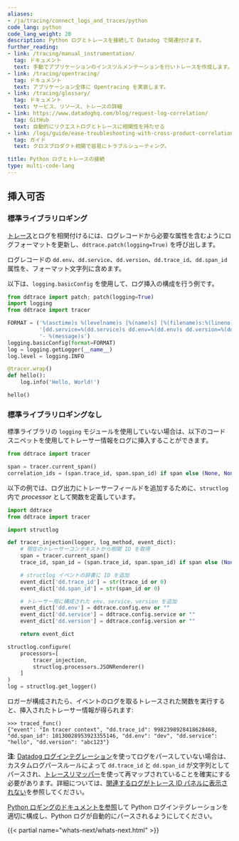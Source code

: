 ```yaml
---
aliases:
- /ja/tracing/connect_logs_and_traces/python
code_lang: python
code_lang_weight: 20
description: Python ログとトレースを接続して Datadog で関連付けます。
further_reading:
- link: /tracing/manual_instrumentation/
  tag: ドキュメント
  text: 手動でアプリケーションのインスツルメンテーションを行いトレースを作成します。
- link: /tracing/opentracing/
  tag: ドキュメント
  text: アプリケーション全体に Opentracing を実装します。
- link: /tracing/glossary/
  tag: ドキュメント
  text: サービス、リソース、トレースの詳細
- link: https://www.datadoghq.com/blog/request-log-correlation/
  tag: GitHub
  text: 自動的にリクエストログとトレースに相関性を持たせる
- link: /logs/guide/ease-troubleshooting-with-cross-product-correlation/
  tag: ガイド
  text: クロスプロダクト相関で容易にトラブルシューティング。

title: Python ログとトレースの接続
type: multi-code-lang
---
```


## 挿入可否

### 標準ライブラリロギング

[トレース][1]とログを相関付けるには、ログレコードから必要な属性を含むようにログフォーマットを更新し、`ddtrace.patch(logging=True)` を呼び出します。

ログレコードの ``dd.env``、``dd.service``、``dd.version``、``dd.trace_id``、``dd.span_id`` 属性を、フォーマット文字列に含めます。

以下は、`logging.basicConfig` を使用して、ログ挿入の構成を行う例です。

``` python
from ddtrace import patch; patch(logging=True)
import logging
from ddtrace import tracer

FORMAT = ('%(asctime)s %(levelname)s [%(name)s] [%(filename)s:%(lineno)d] '
          '[dd.service=%(dd.service)s dd.env=%(dd.env)s dd.version=%(dd.version)s dd.trace_id=%(dd.trace_id)s dd.span_id=%(dd.span_id)s] '
          '- %(message)s')
logging.basicConfig(format=FORMAT)
log = logging.getLogger(__name__)
log.level = logging.INFO

@tracer.wrap()
def hello():
    log.info('Hello, World!')

hello()
```

### 標準ライブラリロギングなし

標準ライブラリの `logging` モジュールを使用していない場合は、以下のコードスニペットを使用してトレーサー情報をログに挿入することができます。

```python
from ddtrace import tracer

span = tracer.current_span()
correlation_ids = (span.trace_id, span.span_id) if span else (None, None)
```
以下の例では、ログ出力にトレーサーフィールドを追加するために、`structlog` 内で *processor* として関数を定義しています。

``` python
import ddtrace
from ddtrace import tracer

import structlog

def tracer_injection(logger, log_method, event_dict):
    # 現在のトレーサーコンテキストから相関 ID を取得
    span = tracer.current_span()
    trace_id, span_id = (span.trace_id, span.span_id) if span else (None, None)

    # structlog イベントの辞書に ID を追加
    event_dict['dd.trace_id'] = str(trace_id or 0)
    event_dict['dd.span_id'] = str(span_id or 0)

    # トレーサー用に構成された env、service、version を追加
    event_dict['dd.env'] = ddtrace.config.env or ""
    event_dict['dd.service'] = ddtrace.config.service or ""
    event_dict['dd.version'] = ddtrace.config.version or ""

    return event_dict

structlog.configure(
    processors=[
        tracer_injection,
        structlog.processors.JSONRenderer()
    ]
)
log = structlog.get_logger()
```

ロガーが構成されたら、イベントのログを取るトレースされた関数を実行すると、挿入されたトレーサー情報が得られます:

```text
>>> traced_func()
{"event": "In tracer context", "dd.trace_id": 9982398928418628468, "dd.span_id": 10130028953923355146, "dd.env": "dev", "dd.service": "hello", "dd.version": "abc123"}
```

**注**: [Datadog ログインテグレーション][2]を使ってログをパースしていない場合は、カスタムログパースルールによって `dd.trace_id` と `dd.span_id` が文字列としてパースされ、[トレースリマッパー][3]を使って再マップされていることを確実にする必要があります。詳細については、[関連するログがトレース ID パネルに表示されない][4]を参照してください。

[Python ロギングのドキュメントを参照][2]して Python ログインテグレーションを適切に構成し、Python ログが自動的にパースされるようにしてください。



{{< partial name="whats-next/whats-next.html" >}}

[1]: /ja/tracing/glossary/#trace
[2]: /ja/logs/log_collection/python/#configure-the-datadog-agent
[3]: /ja/logs/log_configuration/processors/#trace-remapper
[4]: /ja/tracing/troubleshooting/correlated-logs-not-showing-up-in-the-trace-id-panel/?tab=custom
